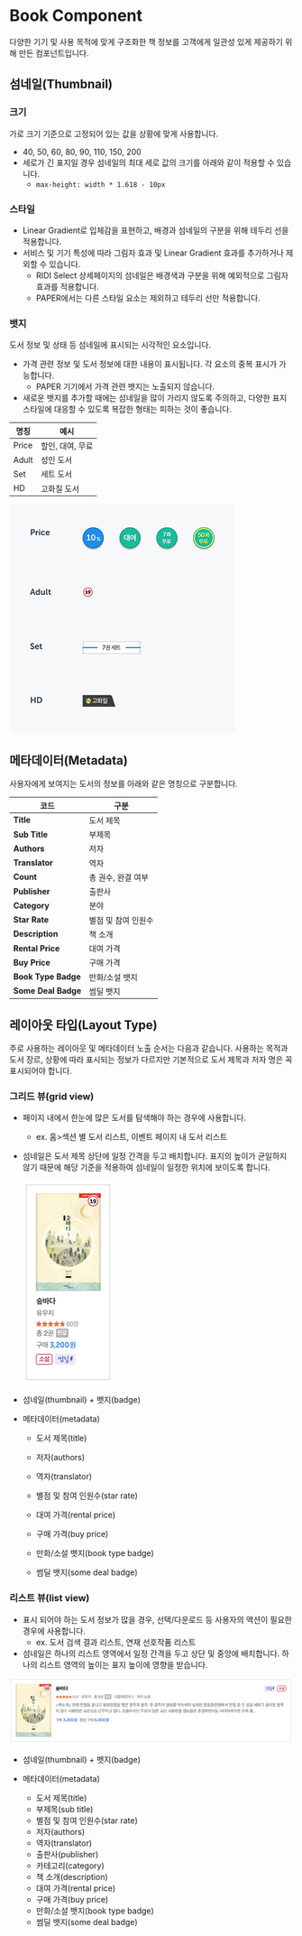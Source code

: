 # Book Component

다양한 기기 및 사용 목적에 맞게 구조화한 책 정보를 고객에게 일관성 있게 제공하기 위해 만든 컴포넌트입니다.

## 섬네일(Thumbnail)

### 크기 

가로 크기 기준으로 고정되어 있는 값을 상황에 맞게 사용합니다.

- 40, 50, 60, 80, 90, 110, 150, 200
- 세로가 긴 표지일 경우 섬네일의 최대 세로 값의 크기를 아래와 같이 적용할 수 있습니다.
  - `max-height: width * 1.618 - 10px`

### 스타일

- Linear Gradient로 입체감을 표현하고, 배경과 섬네일의 구분을 위해 테두리 선을 적용합니다. 
- 서비스 및 기기 특성에 따라 그림자 효과 및 Linear Gradient 효과를 추가하거나 제외할 수 있습니다.
  - RIDI Select 상세페이지의 섬네일은 배경색과 구분을 위해 예외적으로 그림자 효과를 적용합니다.
  - PAPER에서는 다른 스타일 요소는 제외하고 테두리 선만 적용합니다.

### 뱃지

도서 정보 및 상태 등 섬네일에 표시되는 시각적인 요소입니다. 

- 가격 관련 정보 및 도서 정보에 대한 내용이 표시됩니다. 각 요소의 중복 표시가 가능합니다. 
  - PAPER 기기에서 가격 관련 뱃지는 노출되지 않습니다. 
- 새로운 뱃지를 추가할 때에는 섬네일을 많이 가리지 않도록 주의하고, 다양한 표지 스타일에 대응할 수 있도록 복잡한 형태는 피하는 것이 좋습니다.

| 명칭  | 예시             |
| ----- | ---------------- |
| Price | 할인, 대여, 무료 |
| Adult | 성인 도서        |
| Set   | 세트 도서        |
| HD    | 고화질 도서      |

 ![Interpolator](/web/img/bookmacro_badge1.png)

## 메타데이터(Metadata)

사용자에게 보여지는 도서의 정보를 아래와 같은 명칭으로 구분합니다.

| 코드                | 구분                |
| ------------------- | ------------------- |
| **Title**           | 도서 제목           |
| **Sub Title**       | 부제목              |
| **Authors**         | 저자                |
| **Translator**      | 역자                |
| **Count**           | 총 권수, 완결 여부  |
| **Publisher**       | 출판사              |
| **Category**        | 분야                |
| **Star Rate**       | 별점 및 참여 인원수 |
| **Description**     | 책 소개             |
| **Rental Price**    | 대여 가격           |
| **Buy Price**       | 구매 가격           |
| **Book Type Badge** | 만화/소설 뱃지      |
| **Some Deal Badge** | 썸딜 뱃지           |

## 레이아웃 타입(Layout Type)

주로 사용하는 레이아웃 및 메타데이터 노출 순서는 다음과 같습니다.
사용하는 목적과 도서 장르, 상황에 따라 표시되는 정보가 다르지만 기본적으로 도서 제목과 저자 명은 꼭 표시되어야 합니다.

### 그리드 뷰(grid view)

- 페이지 내에서 한눈에 많은 도서를 탐색해야 하는 경우에 사용합니다. 

  - ex. 홈>섹션 별 도서 리스트, 이벤트 페이지 내 도서 리스트

- 섬네일은 도서 제목 상단에 일정 간격을 두고 배치합니다. 표지의 높이가 균일하지 않기 때문에 해당 기준을 적용하여 섬네일이 일정한 위치에 보이도록 합니다.

   ![Interpolator](/web/img/bookmacro_portrait.png)

- 섬네일(thumbnail) + 뱃지(badge)
- 메타데이터(metadata)

  - 도서 제목(title)

  - 저자(authors)
  - 역자(translator)
  - 별점 및 참여 인원수(star rate)
  - 대여 가격(rental price)
  - 구매 가격(buy price)
  - 만화/소설 뱃지(book type badge)
  - 썸딜 뱃지(some deal badge)

### 리스트 뷰(list view)

- 표시 되어야 하는 도서 정보가 많을 경우, 선택/다운로드 등 사용자의 액션이 필요한 경우에 사용합니다.
  - ex. 도서 검색 결과 리스트, 연재 선호작품 리스트
- 섬네일은 하나의 리스트 영역에서 일정 간격을 두고 상단 및 중앙에 배치합니다. 하나의 리스트 영역의 높이는 표지 높이에 영향을 받습니다.

 ![Interpolator](/web/img/bookmacro_landscape_meta.png)

- 섬네일(thumbnail) + 뱃지(badge)

- 메타데이터(metadata)

  - 도서 제목(title)
  - 부제목(sub title)
  - 별점 및 참여 인원수(star rate)
  - 저자(authors)
  - 역자(translator)
  - 출판사(publisher)
  - 카테고리(category)
  - 책 소개(description)
  - 대여 가격(rental price)
  - 구매 가격(buy price)
  - 만화/소설 뱃지(book type badge)
  - 썸딜 뱃지(some deal badge)